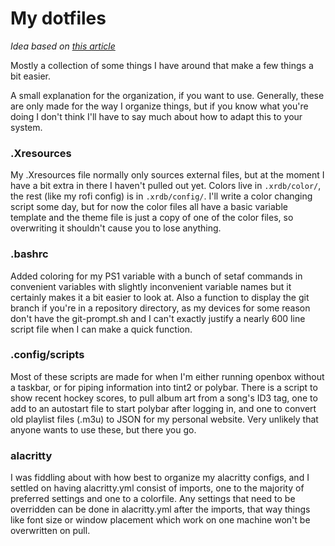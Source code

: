 # My dotfiles

_Idea based on [this article](https://www.atlassian.com/git/tutorials/dotfiles)_

Mostly a collection of some things I have around that make a few things a bit easier.

A small explanation for the organization, if you want to use. Generally, these are only made for the way I organize things, but if you know what you're doing I don't think I'll have to say much about how to adapt this to your system.

### .Xresources

My .Xresources file normally only sources external files, but at the moment I have a bit extra in there I haven't pulled out yet. Colors live in `.xrdb/color/`, the rest (like my rofi config) is in `.xrdb/config/`. I'll write a color changing script some day, but for now the color files all have a basic variable template and the theme file is just a copy of one of the color files, so overwriting it shouldn't cause you to lose anything.

### .bashrc

Added coloring for my PS1 variable with a bunch of setaf commands in convenient variables with slightly inconvenient variable names but it certainly makes it a bit easier to look at. Also a function to display the git branch if you're in a repository directory, as my devices for some reason don't have the git-prompt.sh and I can't exactly justify a nearly 600 line script file when I can make a quick function. 

### .config/scripts

Most of these scripts are made for when I'm either running openbox without a taskbar, or for piping information into tint2 or polybar. There is a script to show recent hockey scores, to pull album art from a song's ID3 tag, one to add to an autostart file to start polybar after logging in, and one to convert old playlist files (.m3u) to JSON for my personal website. Very unlikely that anyone wants to use these, but there you go.

### alacritty

I was fiddling about with how best to organize my alacritty configs, and I settled on having alacritty.yml consist of imports, one to the majority of preferred settings and one to a colorfile. Any settings that need to be overridden can be done in alacritty.yml after the imports, that way things like font size or window placement which work on one machine won't be overwritten on pull. 
